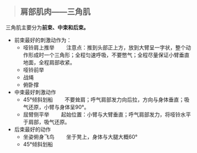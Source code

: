 >## 肩部肌肉——三角肌
三角肌主要分为**前束、中束和后束。**
-  前束最好的刺激动作为：
   - 哑铃肩上推举
    &emsp;&emsp;注意点：推到头部正上方，放到大臂呈一字状，整个动作形成时一个三角形；全程匀速呼吸，不要憋气；全程尽量保证小臂垂直地面，全程肩部收紧。
   - 哑铃前举
   - 战绳
   - 俯卧撑
- 中束最好刺激动作
  - 45°倾斜划船
    &emsp;&emsp;不要耸肩；呼气肩部发力向后拉，方向与身体垂直；吸气还原，小臂与身体呈90°。
  - 屈臂侧平举
    &emsp;&emsp;起始位置：小臂与大臂垂直；呼气肩部发力，将哑铃水平于肩部，吸气还原。
- 后束最好的动作
  - 坐姿俯身飞鸟
    &emsp;&emsp;坐于凳上，身体与大腿大概60°
  - 45°倾斜划船
